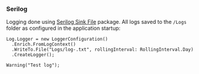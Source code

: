 ### Serilog

Logging done using [Serilog Sink File](https://github.com/serilog/serilog-sinks-file) package.
All logs saved to the `/Logs` folder as configured in the application startup:

```
Log.Logger = new LoggerConfiguration()
  .Enrich.FromLogContext()
  .WriteTo.File("Logs/log-.txt", rollingInterval: RollingInterval.Day)
  .CreateLogger();

Warning("Test log");
```